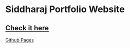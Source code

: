 # Siddharaj Portfolio Website 
## [Check it here](https://siddhraj-sinh.github.io/)

[Github Pages](https://siddhraj-sinh.github.io/)
